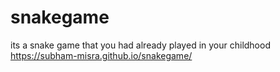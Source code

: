 # snakegame
its a snake game that you had already played in your childhood
https://subham-misra.github.io/snakegame/
